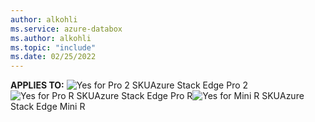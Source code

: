 ```yaml
---
author: alkohli
ms.service: azure-databox
ms.author: alkohli
ms.topic: "include"
ms.date: 02/25/2022
---
```


**APPLIES TO:** ![Yes for Pro 2 SKU](media\azure-stack-edge-applies-to-skus\yes.png)Azure Stack Edge Pro 2![Yes for Pro R SKU](media\azure-stack-edge-applies-to-skus\yes.png)Azure Stack Edge Pro R![Yes for Mini R SKU](media\azure-stack-edge-applies-to-skus\yes.png)Azure Stack Edge Mini R&nbsp;&nbsp;
